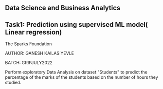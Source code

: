 ## Data Science and Business Analytics
## Task1: Prediction using supervised ML model( Linear regression)
The Sparks Foundation

AUTHOR: GANESH KAILAS YEVLE

BATCH: GRIPJULY2022

Perform exploratory Data Analysis on dataset "Students" to predict the percentage of the marks of the students based on the number of hours they studied.

